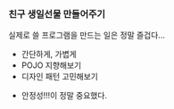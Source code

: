 ### 친구 생일선물 만들어주기
실제로 쓸 프로그램을 만드는 일은 정말 즐겁다...
- 간단하게, 가볍게
- POJO 지향해보기
- 디자인 패턴 고민해보기

+ 안정성!!!이 정말 중요했다.

